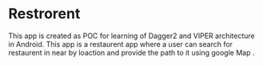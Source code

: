 # Restrorent
This app is created as POC for learning of Dagger2 and VIPER architecture in Android.
This app is a restaurent app where a user can search for restaurent in near by loaction  and provide the path  to it using google Map .


